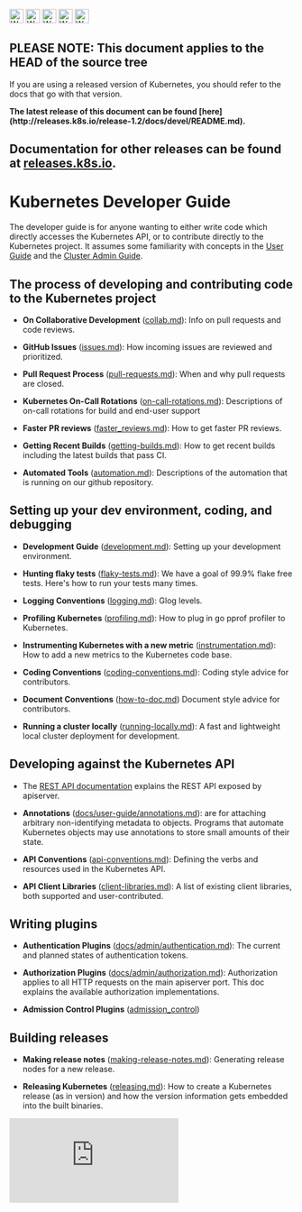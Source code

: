 <!-- BEGIN MUNGE: UNVERSIONED_WARNING -->

<!-- BEGIN STRIP_FOR_RELEASE -->

<img src="http://kubernetes.io/kubernetes/img/warning.png" alt="WARNING"
     width="25" height="25">
<img src="http://kubernetes.io/kubernetes/img/warning.png" alt="WARNING"
     width="25" height="25">
<img src="http://kubernetes.io/kubernetes/img/warning.png" alt="WARNING"
     width="25" height="25">
<img src="http://kubernetes.io/kubernetes/img/warning.png" alt="WARNING"
     width="25" height="25">
<img src="http://kubernetes.io/kubernetes/img/warning.png" alt="WARNING"
     width="25" height="25">

<h2>PLEASE NOTE: This document applies to the HEAD of the source tree</h2>

If you are using a released version of Kubernetes, you should
refer to the docs that go with that version.

<!-- TAG RELEASE_LINK, added by the munger automatically -->
<strong>
The latest release of this document can be found
[here](http://releases.k8s.io/release-1.2/docs/devel/README.md).

Documentation for other releases can be found at
[releases.k8s.io](http://releases.k8s.io).
</strong>
--

<!-- END STRIP_FOR_RELEASE -->

<!-- END MUNGE: UNVERSIONED_WARNING -->

# Kubernetes Developer Guide

The developer guide is for anyone wanting to either write code which directly accesses the
Kubernetes API, or to contribute directly to the Kubernetes project.
It assumes some familiarity with concepts in the [User Guide](../user-guide/README.md) and the [Cluster Admin
Guide](../admin/README.md).


## The process of developing and contributing code to the Kubernetes project

* **On Collaborative Development** ([collab.md](collab.md)): Info on pull requests and code reviews.

* **GitHub Issues** ([issues.md](issues.md)): How incoming issues are reviewed and prioritized.

* **Pull Request Process** ([pull-requests.md](pull-requests.md)): When and why pull requests are closed.

* **Kubernetes On-Call Rotations** ([on-call-rotations.md](on-call-rotations.md)): Descriptions of on-call rotations for build and end-user support

* **Faster PR reviews** ([faster_reviews.md](faster_reviews.md)): How to get faster PR reviews.

* **Getting Recent Builds** ([getting-builds.md](getting-builds.md)): How to get recent builds including the latest builds that pass CI.

* **Automated Tools** ([automation.md](automation.md)): Descriptions of the automation that is running on our github repository.


## Setting up your dev environment, coding, and debugging

* **Development Guide** ([development.md](development.md)): Setting up your development environment.

* **Hunting flaky tests** ([flaky-tests.md](flaky-tests.md)): We have a goal of 99.9% flake free tests.
  Here's how to run your tests many times.

* **Logging Conventions** ([logging.md](logging.md)): Glog levels.

* **Profiling Kubernetes** ([profiling.md](profiling.md)): How to plug in go pprof profiler to Kubernetes.

* **Instrumenting Kubernetes with a new metric**
  ([instrumentation.md](instrumentation.md)): How to add a new metrics to the
  Kubernetes code base.

* **Coding Conventions** ([coding-conventions.md](coding-conventions.md)):
  Coding style advice for contributors.

* **Document Conventions** ([how-to-doc.md](how-to-doc.md))
  Document style advice for contributors.

* **Running a cluster locally** ([running-locally.md](running-locally.md)):
  A fast and lightweight local cluster deployment for development.

## Developing against the Kubernetes API

* The [REST API documentation](../api-reference/README.md) explains the REST
  API exposed by apiserver.

* **Annotations** ([docs/user-guide/annotations.md](../user-guide/annotations.md)): are for attaching arbitrary non-identifying metadata to objects.
  Programs that automate Kubernetes objects may use annotations to store small amounts of their state.

* **API Conventions** ([api-conventions.md](api-conventions.md)):
  Defining the verbs and resources used in the Kubernetes API.

* **API Client Libraries** ([client-libraries.md](client-libraries.md)):
  A list of existing client libraries, both supported and user-contributed.


## Writing plugins

* **Authentication Plugins** ([docs/admin/authentication.md](../admin/authentication.md)):
  The current and planned states of authentication tokens.

* **Authorization Plugins** ([docs/admin/authorization.md](../admin/authorization.md)):
  Authorization applies to all HTTP requests on the main apiserver port.
  This doc explains the available authorization implementations.

* **Admission Control Plugins** ([admission_control](../design/admission_control.md))


## Building releases

* **Making release notes** ([making-release-notes.md](making-release-notes.md)): Generating release nodes for a new release.

* **Releasing Kubernetes** ([releasing.md](releasing.md)): How to create a Kubernetes release (as in version)
  and how the version information gets embedded into the built binaries.


<!-- BEGIN MUNGE: GENERATED_ANALYTICS -->
[![Analytics](https://kubernetes-site.appspot.com/UA-36037335-10/GitHub/docs/devel/README.md?pixel)]()
<!-- END MUNGE: GENERATED_ANALYTICS -->
